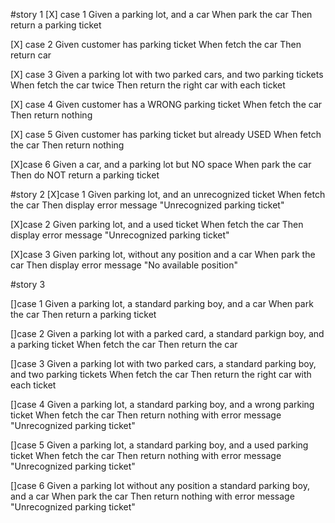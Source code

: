 #story 1
[X] case 1
    Given a parking lot, and a car
    When park the car
    Then return a parking ticket

[X] case 2
    Given customer has parking ticket
    When fetch the car
    Then return car

[X] case 3
    Given a parking lot with two parked cars, and two parking tickets
    When fetch the car twice
    Then return the right car with each ticket

[X] case 4
    Given customer has a WRONG parking ticket
    When fetch the car
    Then return nothing

[X] case 5
    Given customer has parking ticket but already USED
    When fetch the car
    Then return nothing

[X]case 6
    Given a car, and a parking lot but NO space
    When park the car
    Then do NOT return a parking ticket

#story 2
[X]case 1
    Given parking lot, and an unrecognized ticket
    When fetch the car
    Then display error message "Unrecognized parking ticket"

[X]case 2
    Given parking lot, and a used ticket
    When fetch the car
    Then display error message "Unrecognized parking ticket"

[X]case 3
    Given parking lot, without any position and a car
    When park the car
    Then display error message "No available position"

#story 3

[]case 1 
    Given a parking lot, a standard parking boy, and a car
    When park the car
    Then return a parking ticket

[]case 2
    Given a parking lot with a parked card, a standard parkign boy, and a parking ticket
    When fetch the car
    Then return the car

[]case 3
    Given a parking lot with two parked cars, a standard parking boy, and two parking tickets
    When fetch the car
    Then return the right car with each ticket

[]case 4
    Given a parking lot, a standard parking boy, and a wrong parking ticket
    When fetch the car
    Then return nothing with error message "Unrecognized parking ticket"

[]case 5
    Given a parking lot, a standard parking boy, and a used parking ticket
    When fetch the car
    Then return nothing with error message "Unrecognized parking ticket"

[]case 6
    Given a parking lot without any position a standard parking boy, and a car
    When park the car
    Then return nothing with error message "Unrecognized parking ticket"








